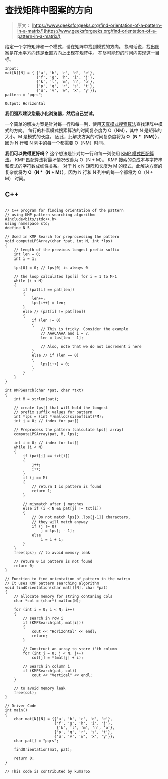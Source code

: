 # 查找矩阵中图案的方向

> 原文： [https://www.geeksforgeeks.org/find-orientation-of-a-pattern-in-a-matrix/](https://www.geeksforgeeks.org/find-orientation-of-a-pattern-in-a-matrix/)

给定一个字符矩阵和一个模式，请在矩阵中找到模式的方向。 换句话说，找出图案是在水平方向还是垂直方向上出现在矩阵中。 在尽可能短的时间内实现这一目标。

```
Input:
mat[N][N] = { {'a', 'b', 'c', 'd', 'e'},
              {'f', 'g', 'h', 'i', 'j'},
              {'k', 'l', 'm', 'n', 'o'},
              {'p', 'q', 'r', 's', 't'},
              {'u', 'v', 'w', 'x', 'y'}};
pattern = "pqrs";

Output: Horizontal
```

**我们强烈建议您最小化浏览器，然后自己尝试。**

一个简单的解决方案是针对每一行和每一列，使用[天真模式搜索算法](https://www.geeksforgeeks.org/searching-for-patterns-set-1-naive-pattern-searching/)查找矩阵中模式的方向。 每行的朴素模式搜索算法的时间复杂度为 O（NM），其中 N 是矩阵的大小，M 是模式的长度。 因此，此解决方案的时间复杂度将为 **O（N *（NM））**，因为 N 行和 N 列中的每一个都需要 O（NM）时间。

**我们可以做得更好吗？**
这个想法是针对每一行和每一列使用 [KMP 模式匹配算法](https://www.geeksforgeeks.org/searching-for-patterns-set-2-kmp-algorithm/)。 KMP 匹配算法将最坏情况改善为 O（N + M）。 KMP 搜索的总成本与字符串和模式的字符数成线性关系。 对于 N x N 矩阵和长度为 M 的模式，此解决方案的复杂度将为 **O（N *（N + M））**，因为 N 行和 N 列中的每一个都将为 O（N + M） 时间。

## C++ 

```

// C++ program for finding orientation of the pattern  
// using KMP pattern searching algorithm  
#include<bits/stdc++.h> 
using namespace std; 
#define N 5  

// Used in KMP Search for preprocessing the pattern  
void computeLPSArray(char *pat, int M, int *lps)  
{  
    // length of the previous longest prefix suffix  
    int len = 0;  
    int i = 1;  

    lps[0] = 0; // lps[0] is always 0  

    // the loop calculates lps[i] for i = 1 to M-1  
    while (i < M)  
    {  
        if (pat[i] == pat[len])  
        {  
            len++;  
            lps[i++] = len;  
        }  
        else // (pat[i] != pat[len])  
        {  
            if (len != 0)  
            {  
                // This is tricky. Consider the example  
                // AAACAAAA and i = 7.  
                len = lps[len - 1];  

                // Also, note that we do not increment i here  
            }  
            else // if (len == 0)  
            {  
                lps[i++] = 0;  
            }  
        }  
    }  
}  

int KMPSearch(char *pat, char *txt)  
{  
    int M = strlen(pat);  

    // create lps[] that will hold the longest  
    // prefix suffix values for pattern  
    int *lps = (int *)malloc(sizeof(int)*M);  
    int j = 0; // index for pat[]  

    // Preprocess the pattern (calculate lps[] array)  
    computeLPSArray(pat, M, lps);  

    int i = 0; // index for txt[]  
    while (i < N)  
    {  
        if (pat[j] == txt[i])  
        {  
            j++;  
            i++;  
        }  
        if (j == M)  
        {  
            // return 1 is pattern is found  
            return 1;  
        }  

        // mismatch after j matches  
        else if (i < N && pat[j] != txt[i])  
        {  
            // Do not match lps[0..lps[j-1]] characters,  
            // they will match anyway  
            if (j != 0)  
                j = lps[j - 1];  
            else
                i = i + 1;  
        }  
    }  
    free(lps); // to avoid memory leak  

    // return 0 is pattern is not found  
    return 0;  
}  

// Function to find orientation of pattern in the matrix  
// It uses KMP pattern searching algorithm  
void findOrientation(char mat[][N], char *pat)  
{  
    // allocate memory for string contaning cols  
    char *col = (char*) malloc(N);  

    for (int i = 0; i < N; i++)  
    {  
        // search in row i  
        if (KMPSearch(pat, mat[i]))  
        {  
            cout << "Horizontal" << endl; 
            return;  
        }  

        // Construct an array to store i'th column  
        for (int j = 0; j < N; j++)  
            col[j] = *(mat[j] + i);  

        // Search in column i  
        if (KMPSearch(pat, col))  
            cout << "Vertical" << endl;  
    }  

    // to avoid memory leak  
    free(col);  
}  

// Driver Code 
int main()  
{  
    char mat[N][N] = {{'a', 'b', 'c', 'd', 'e'},  
                      {'f', 'g', 'h', 'i', 'j'},  
                       {'k', 'l', 'm', 'n', 'o'},  
                      {'p', 'q', 'r', 's', 't'},  
                      {'u', 'v', 'w', 'x', 'y'}};  
    char pat[] = "pqrs";  

    findOrientation(mat, pat);  

    return 0;  
}  

// This code is contributed by kumar65 

```